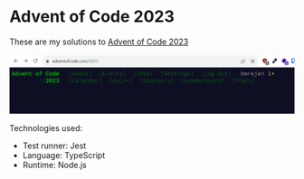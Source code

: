 # Advent of Code 2023

These are my solutions to [Advent of Code 2023](https://adventofcode.com/)

![Advent of Code 2023](<advent of code 2023.png>)

Technologies used:

- Test runner: Jest
- Language: TypeScript
- Runtime: Node.js